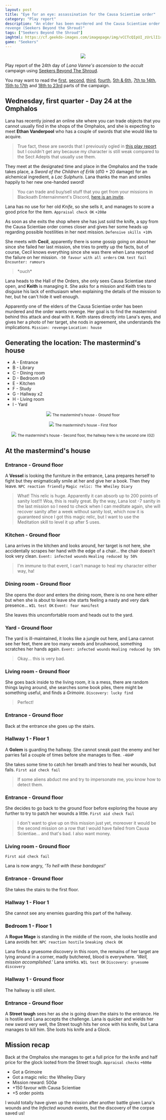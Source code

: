 ```yaml
---
layout: post
title: "Eye for an eye: assassination for the Causa Scientiae order"
category: "Play report"
description: "An elder has been murdered and the Causa Scientiae order wants 
revenge (Seekers Beyond the Shroud)"
tags: ["Seekers Beyond the Shroud"]
imghtml: https://cf.geekdo-images.com/imagepage/img/vCCTcQIpUI_zUrLlI1rmMlF5a8M=/fit-in/900x600/filters:no_upscale()/pic5149175.jpg
game: "Seekers"
---
```

<p align="center"><img src="https://cf.geekdo-images.com/imagepage/img/vCCTcQIpUI_zUrLlI1rmMlF5a8M=/fit-in/900x600/filters:no_upscale()/pic5149175.jpg"></p>

Play report of the 24th day of *Lana Vanne's ascension to the
occult* campaign using [Seekers Beyond The
Shroud](https://blackoathgames.com/seekers-beyond-the-shroud).

You may want to read the 
[first]({{site.baseurl}}/2020/02/25/play-report-burning-spices/),
[second]({{site.baseurl}}/2020/02/27/play-report-the-egyptian-amulet/), 
[third]({{site.baseurl}}/2020/03/11/play-report-the-poison-research-lab/),
[fourth]({{site.baseurl}}/2020/03/25/play-report-vice-and-virtue-tea-shop/), 
[5th &
6th]({{site.baseurl}}/2020/03/26/play-report-the-sinister-industrial-complex), 
[7th to
14th]({{site.baseurl}}/2020/03/27/play-report-more-than-a-week-of-magic-ritual-training/),
[15th to
17th]({{site.baseurl}}/2020/03/28/play-report-capture-the-thief-of-the-resurrection-gem/) 
and [18th to
23rd]({{site.baseurl}}/2020/08/08/play-report-consecration-rituals-and-rescue-great-institute-of-cooking/)
parts of the campaign.
 
## Wednesday, first quarter - Day 24 at the Omphalos

Lana has recently joined an online site where you can trade objects that you
cannot usually find in the shops of the Omphalos, and she is expecting to meet
**Ethan Vanderpool** who has a couple of swords that she would like to
acquire. 

> True fact, these are swords that I previously ogled in [this play
> report]({{site.baseurl}}/2020/03/11/play-report-the-poison-research-lab/) but
> I couldn't get any because my character is still weak compared to the Sect
> Adepts that usually use them.

They meet at the designated time and place in the Omphalos and the
trade takes place, a *Sword of the Children of Erlik* (d10 + 20 damage) for an
alchemical ingredient, a *Lac Sulphuris*. Lana thanks the man and smiles
happily to her new one-handed sword!

> You can trade and buy/sell stuff that you get from your missions in Blackoath
> Enternainment's Discord, [here is an
> invite](https://discord.com/invite/xjQTcUr).

Lana has no use for her old *Knife*, so she sells it, and manages to score a
good price for the item. ``Appraisal check OK`` ``+200ø``

As soon as she exits the shop where she has just sold the knife, a spy from the
Causa Scientiae order comes closer and gives her some heads up regarding
possible hostilities in her next mission. ``Defensive skills +10%``


She meets with **Cecil**, apparently there is some gossip going on about her
since she failed her last mission, she tries to pretty up the facts, but of
course, Cecil knows everything since she was there when Lana reported the
failure on her mission. ``-50 favour with all orders`` ``CHA test fail``
``Encounter: rumours`` 

> \*ouch\*

Lana heads to the Hall of the Orders, she only sees
Causa Scientiae stand open, and **Keith** is managing it. She asks for a
mission and Keith tries to disguise his lack of enthusiasm when explaining the
details of the mission to her, but he can't hide it well enough.

Apparently one of the elders of the Causa Scientiae order has been murdered and
the order wants revenge. Her goal is to find the mastermind behind this attack
and deal with it. Keith stares directly into Lana's eyes, and gives her a photo
of her target, she nods in agreement, she understands the implications.
``Mission: revenge`` ``Location: house``

## Generating the location: The mastermind's house

* A - Entrance
* B - Library
* C - Dining room
* D - Bedroom x9
* E - Kitchen
* F - Study
* G - Hallway x2
* H - Living room
* I - Yard

<p align="center"><img src="https://raw.githubusercontent.com/eeriespace/public-images/master/20200809-play-report-eye-for-an-eye/ground-floor.jpg">
<small>The mastermind's house - Ground floor</small></p>

<p align="center"><img src="https://raw.githubusercontent.com/eeriespace/public-images/master/20200809-play-report-eye-for-an-eye/floor-1.jpg">
<small>The mastermind's house - First floor</small></p>

<p align="center"><img src="https://raw.githubusercontent.com/eeriespace/public-images/master/20200809-play-report-eye-for-an-eye/floor-2.jpg">
<small>The mastermind's house - Second floor, the hallway here is the second
one (G2)</small></p>

## At the mastermind's house

### Entrance - Ground floor

A **Vessel** is looking the furniture in the entrance, Lana prepares herself to
fight but they enigmatically smile at her and give her a book. Then they
leave. ``NPC reaction friendly`` ``Magic relic: The Wheiley Diary``

> What! This relic is huge. Apparently it can absorb up to 200 points of sanity
> lost!!! Woa, this is really great. By the way, Lana lost -7 sanity in the
> last mission so I need to check when I can meditate again, she will recover
> sanity after a week without sanity lost, which now it is guaranteed since I
> got this magic relic, but I want to use the Meditation skill to level it up
> after 5 uses. 

### Kitchen - Ground floor

Lana arrives in the kitchen and looks around, her target is not here, she
accidentally scrapes her hand with the edge of a chair... the chair doesn't
look very clean. ``Event: infected wounds`` ``Healing reduced by 50%``

> I'm immune to that event, I can't manage to heal my character either way, ha!

### Dining room - Ground floor

She opens the door and enters the dining room, there is no one here either but
when she is about to leave she starts feeling a nasty and very dark
presence... ``WIL test OK`` ``Event: fear manifest``

She leaves this uncomfortable room and heads out to the yard.

### Yard - Ground floor

The yard is ill-maintained, it looks like a jungle out here, and Lana cannot
see her feet, there are too many weeds and brushwood, something scratches her
hands again. ``Event: infected wounds`` ``Healing reduced by 50%``

> Okay... this is very bad.

### Living room - Ground floor

She goes back inside to the living room, it is a mess, there are random things
laying around, she searches some book piles, there might be something useful,
and finds a *Grimoire*. ``Discovery: lucky find``

> Perfect!

### Entrance - Ground floor

Back at the entrance she goes up the stairs.

### Hallway 1 - Floor 1

A **Golem** is guarding the hallway. She cannot sneak past the enemy and
her parries fail a couple of times before she manages to flee. ``-46HP``

She takes some time to catch her breath and tries to heal her wounds, but
fails. ``First aid check fail``

> If some aliens abduct me and try to impersonate me, you know how to detect
> them.

### Entrance - Ground floor

She decides to go back to the ground floor before exploring the house any
further to try to patch her wounds a little. ``First aid check fail``

> I don't want to give up on this mission just yet, moreover it would be the
> second mission on a row that I would have failed from Causa Scientiae... and
> that's bad. I also want money.

### Living room - Ground floor

``First aid check fail``

Lana is now angry, *'To hell with these bandages!'*

### Entrance - Ground floor

She takes the stairs to the first floor.

### Hallway 1 - Floor 1

She cannot see any enemies guarding this part of the hallway.

### Bedroom 1 - Floor 1

A **Rogue Mage** is standing in the middle of the room, she looks hostile and
Lana avoids her. ``NPC reaction hostile`` ``Sneaking check OK``

Lana finds a gruesome discovery in this room, the remains of her target are
lying around in a corner, madly butchered, blood is everywhere. *'Well, mission
accomplished.'* Lana smirks. ``WIL test OK``
``Discovery: gruesome discovery``

### Hallway 1 - Ground floor

The hallway is still silent.

### Entrance - Ground floor

A **Street tough** sees her as she is going down the stairs to the entrance. He
is hostile and Lana accepts the challenge. Lana is quicker and wields her new
sword very well, the Street tough hits her once with his knife, but Lana
manages to kill him. She loots his knife and a Glock.

## Mission recap

Back at the Omphalos she manages to get a full price for the knife and half
price for the glock looted from the Street tough. ``Appraisal checks`` ``+600ø``

* Got a Grimoire
* Got a magic relic: the Wheiley Diary
* Mission reward: 500ø
* +150 favour with Causa Scientiae
* +5 order points

I would totally have given up the mission after another battle given Lana's
wounds and the *Infected wounds* events, but the discovery of the corpse saved
us! 
